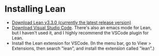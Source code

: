 # Installing Lean

- [Download Lean v3.3.0 (currently the latest release version)](https://github.com/leanprover/lean/releases/tag/v3.3.0)
- [Download Visual Studio Code](https://code.visualstudio.com/). There's also an emacs mode for Lean, but I haven't used it, and I highly recommend the VSCode plugin for Lean.
- Install the Lean extension for VSCode. (In the menu bar, go to View > Extensions, then search "lean", and install the extension called "lean".)
